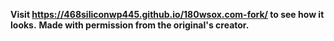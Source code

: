 **Visit https://468siliconwp445.github.io/180wsox.com-fork/ to see how it looks.**
**Made with permission from the original's creator.**
